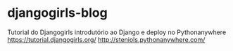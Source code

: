 # djangogirls-blog

Tutorial do Djangogirls introdutório ao Django e deploy no Pythonanywhere
https://tutorial.djangogirls.org/
http://steniols.pythonanywhere.com/
